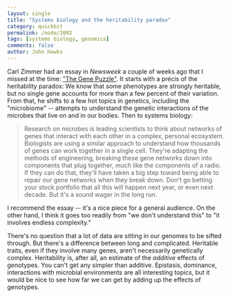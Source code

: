 ```yaml
---
layout: single 
title: "Systems biology and the heritability paradox" 
category: quickbit
permalink: /node/2092
tags: [systems biology, genomics] 
comments: false 
author: John Hawks 
---
```


Carl Zimmer had an essay in <i>Newsweek</i> a couple of weeks ago that I missed at the time: <a href="http://www.newsweek.com/id/204328">"The Gene Puzzle"</a>. It starts with a pr&eacute;cis of the heritability paradox: We know that some phenotypes are strongly heritable, but no single gene accounts for more than a few percent of their variation. From that, he shifts to a few hot topics in genetics, including the "microbiome" -- attempts to understand the genetic interactions of the microbes that live on and in our bodies. Then to systems biology: 

<blockquote>Research on microbes is leading scientists to think about networks of genes that interact with each other in a complex, personal ecosystem. Biologists are using a similar approach to understand how thousands of genes can work together in a single cell. They're adapting the methods of engineering, breaking these gene networks down into components that plug together, much like the components of a radio. If they can do that, they'll have taken a big step toward being able to repair our gene networks when they break down. Don't go betting your stock portfolio that all this will happen next year, or even next decade. But it's a sound wager in the long run.  </blockquote>

I recommend the essay -- it's a nice piece for a general audience. On the other hand, I think it goes too readily from "we don't understand this" to "it involves endless complexity." 

There's no question that a lot of data are sitting in our genomes to be sifted through. But there's a difference between long and complicated. Heritable traits, even if they involve many genes, aren't necessarily genetically complex. Heritability is, after all, an estimate of the <i>additive</i> effects of genotypes. You can't get any simpler than additive. Epistasis, dominance, interactions with microbial environments are all interesting topics, but it would be nice to see how far we can get by adding up the effects of genotypes. 



